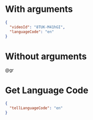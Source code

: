 <!--
author:   Your Name
version:  0.0.1
language: en
narrator: US English Female

import: https://raw.githubusercontent.com/kaptn-seebar/english-lia/main/grabber/grabber.md

-->

# With arguments

```json @grabber
{
  "videoId": "8TUK-M41hGI",
  "languageCode": "en"
}
```

# Without arguments

@gr

# Get Language Code

```json @grabber
{
  "tellLanguageCode": "en"
}
```

